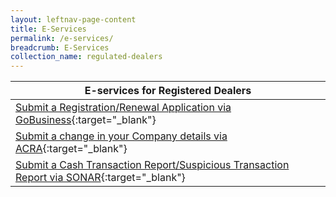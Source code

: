 ```yaml
---
layout: leftnav-page-content
title: E-Services
permalink: /e-services/
breadcrumb: E-Services
collection_name: regulated-dealers
---
```


| E-services for Registered Dealers |
| --- |
| <a href="https://www.gobusiness.gov.sg/licences">Submit a Registration/Renewal Application via GoBusiness</a>{:target="_blank"} |
| <a href="https://www.bizfile.gov.sg">Submit a change in your Company details via ACRA</a>{:target="_blank"} | 
| <a href="https://www.police.gov.sg/sonar">Submit a Cash Transaction Report/Suspicious Transaction Report via SONAR</a>{:target="_blank"} |

